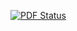 [![PDF Status](https://www.sharelatex.com/github/repos/AbstractLang/Spec/builds/latest/badge.svg)](https://www.sharelatex.com/github/repos/AbstractLang/Spec/builds/latest/output.pdf)

